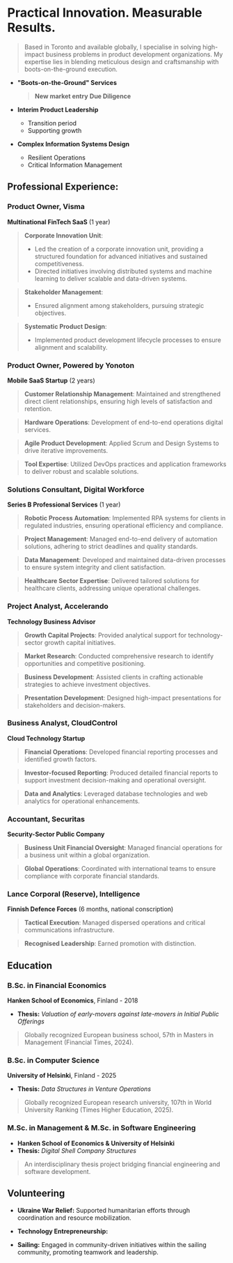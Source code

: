 # Practical Innovation. Measurable Results. 
> Based in Toronto and available globally, I specialise in solving high-impact business problems in product development organizations. My expertise lies in blending meticulous design and craftsmanship with boots-on-the-ground execution.

- **"Boots-on-the-Ground" Services**
  > **New market entry**
  > **Due Diligence**

- **Interim Product Leadership**
  - Transition period
  - Supporting growth

- **Complex Information Systems Design**
  - Resilient Operations
  - Critical Information Management


## Professional Experience:


### Product Owner, Visma  
**Multinational FinTech SaaS** (1 year) 

> **Corporate Innovation Unit**:
>   - Led the creation of a corporate innovation unit, providing a structured foundation for advanced initiatives and sustained competitiveness.
>   - Directed initiatives involving distributed systems and machine learning to deliver scalable and data-driven systems.

> **Stakeholder Management**:
>   -  Ensured alignment among stakeholders, pursuing strategic objectives.

>  **Systematic Product Design**:
>   - Implemented product development lifecycle processes to ensure alignment and scalability.



### Product Owner, Powered by Yonoton
**Mobile SaaS Startup** (2 years)  

> **Customer Relationship Management**: Maintained and strengthened direct client relationships, ensuring high levels of satisfaction and retention.  

> **Hardware Operations**: Development of end-to-end operations digital services.  
  
> **Agile Product Development**: Applied Scrum and Design Systems to drive iterative improvements.  

> **Tool Expertise**: Utilized DevOps practices and application frameworks to deliver robust and scalable solutions.



### Solutions Consultant, Digital Workforce  
**Series B Professional Services** (1 year)

> **Robotic Process Automation**: Implemented RPA systems for clients in regulated industries, ensuring operational efficiency and compliance.
  
> **Project Management**: Managed end-to-end delivery of automation solutions, adhering to strict deadlines and quality standards.  

> **Data Management**: Developed and maintained data-driven processes to ensure system integrity and client satisfaction.  

> **Healthcare Sector Expertise**: Delivered tailored solutions for healthcare clients, addressing unique operational challenges.



### Project Analyst, Accelerando  
**Technology Business Advisor**  

> **Growth Capital Projects**: Provided analytical support for technology-sector growth capital initiatives.

> **Market Research**: Conducted comprehensive research to identify opportunities and competitive positioning.  

> **Business Development**: Assisted clients in crafting actionable strategies to achieve investment objectives.  

> **Presentation Development**: Designed high-impact presentations for stakeholders and decision-makers.



### Business Analyst, CloudControl  
**Cloud Technology Startup**  

> **Financial Operations**: Developed financial reporting processes and identified growth factors.  

> **Investor-focused Reporting**: Produced detailed financial reports to support investment decision-making and operational oversight.  

> **Data and Analytics**: Leveraged database technologies and web analytics for operational enhancements.  



### Accountant, Securitas  
**Security-Sector Public Company**

> **Business Unit Financial Oversight**: Managed financial operations for a business unit within a global organization.  

> **Global Operations**: Coordinated with international teams to ensure compliance with corporate financial standards.  



### Lance Corporal (Reserve), Intelligence  
**Finnish Defence Forces** (6 months, national conscription) 

> **Tactical Execution**: Managed dispersed operations and critical communications infrastructure.
 
> **Recognised Leadership**: Earned promotion with distinction.



## Education


### B.Sc. in Financial Economics
**Hanken School of Economics**, Finland - 2018
- **Thesis:** *Valuation of early-movers against late-movers in Initial Public Offerings*

> Globally recognized European business school, 57th in Masters in Management (Financial Times, 2024).


### B.Sc. in Computer Science
**University of Helsinki**, Finland - 2025
- **Thesis:**  *Data Structures in Venture Operations*

> Globally recognized European research university, 107th in World University Ranking (Times Higher Education, 2025).    


### M.Sc. in Management & M.Sc. in Software Engineering  
- **Hanken School of Economics & University of Helsinki**
- **Thesis:** *Digital Shell Company Structures*

> An interdisciplinary thesis project bridging financial engineering and software development.


## Volunteering  

- **Ukraine War Relief:** Supported humanitarian efforts through coordination and resource mobilization.
 
- **Technology Entrepreneurship:** 

- **Sailing:** Engaged in community-driven initiatives within the sailing community, promoting teamwork and leadership.  
